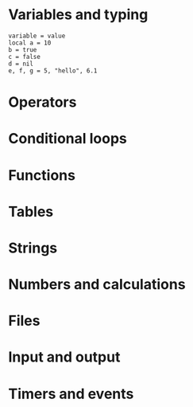 # Variables and typing  
    variable = value  
    local a = 10  
    b = true  
    c = false  
    d = nil  
    e, f, g = 5, "hello", 6.1  

# Operators
# Conditional loops
# Functions
# Tables
# Strings
# Numbers and calculations
# Files
# Input and output
# Timers and events
